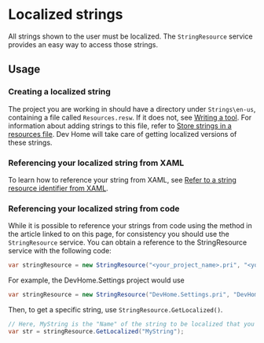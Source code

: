 # Localized strings

All strings shown to the user must be localized. The `StringResource` service provides an easy way to access those strings.

## Usage

### Creating a localized string

The project you are working in should have a directory under `Strings\en-us`, containing a file called `Resources.resw`.
If it does not, see [Writing a tool](../tools.md#writing-a-tool).
For information about adding strings to this file, refer to 
[Store strings in a resources file](https://learn.microsoft.com/windows/apps/windows-app-sdk/mrtcore/localize-strings#store-strings-in-a-resources-file).
Dev Home will take care of getting localized versions of these strings.

### Referencing your localized string from XAML

To learn how to reference your string from XAML, see 
[Refer to a string resource identifier from XAML](https://learn.microsoft.com/windows/apps/windows-app-sdk/mrtcore/localize-strings#refer-to-a-string-resource-identifier-from-xaml).

### Referencing your localized string from code

While it is possible to reference your strings from code using the method in the article linked to on this page, for consistency you should use the `StringResource` service.
You can obtain a reference to the StringResource service with the following code:
```cs
var stringResource = new StringResource("<your_project_name>.pri", "<your_project_name>/Resources");
```
For example, the DevHome.Settings project would use
```cs
var stringResource = new StringResource("DevHome.Settings.pri", "DevHome.Settings/Resources");
```

Then, to get a specific string, use `StringResource.GetLocalized()`.
```cs
// Here, MyString is the "Name" of the string to be localized that you specified in the Resources.resw file
var str = stringResource.GetLocalized("MyString");
```
